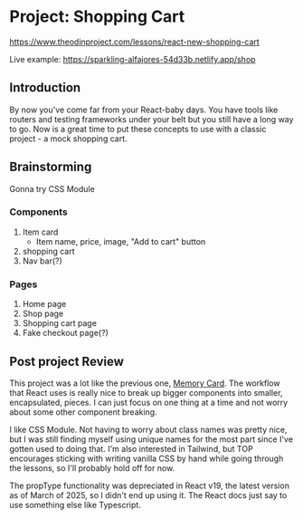 # Project: Shopping Cart 

https://www.theodinproject.com/lessons/react-new-shopping-cart

Live example: https://sparkling-alfajores-54d33b.netlify.app/shop

## Introduction

By now you've come far from your React-baby days. You have tools like routers and testing frameworks under your belt but you still have a long way to go. Now is a great time to put these concepts to use with a classic project - a mock shopping cart.

## Brainstorming

Gonna try CSS Module

### Components

1. Item card
    - Item name, price, image, "Add to cart" button
1. shopping cart
1. Nav bar(?)

### Pages

1. Home page
1. Shop page
1. Shopping cart page
1. Fake checkout page(?)

## Post project Review

This project was a lot like the previous one, [Memory Card](https://github.com/nevets10-the-odin-project/memory-card). The workflow that React uses is really nice to break up bigger components into smaller, encapsulated, pieces. I can just focus on one thing at a time and not worry about some other component breaking.

I like CSS Module. Not having to worry about class names was pretty nice, but I was still finding myself using unique names for the most part since I've gotten used to doing that. I'm also interested in Tailwind, but TOP encourages sticking with writing vanilla CSS by hand while going through the lessons, so I'll probably hold off for now.

The propType functionality was depreciated in React v19, the latest version as of March of 2025, so I didn't end up using it. The React docs just say to use something else like Typescript.
